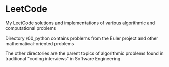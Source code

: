 # LeetCode

My LeetCode solutions and implementations of various algorithmic and computational problems

Directory /00_python contains problems from the Euler project and other mathematical-oriented problems

The other directories are the parent topics of algorithmic problems found in traditional "coding interviews" in Software Engineering.
